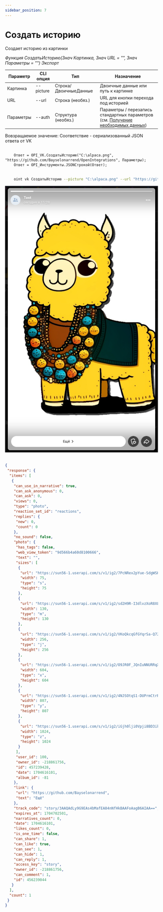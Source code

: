 ```yaml
---
sidebar_position: 7
---
```


# Создать историю
Создает историю из картинки

*Функция СоздатьИсторию(Знач Картинка, Знач URL = "", Знач Параметры = "") Экспорт*

  | Параметр | CLI опция | Тип | Назначение |
  |-|-|-|-|
  | Картинка | --picture | Строка/ДвоичныеДанные | Двоичные данные или путь к картинке |
  | URL | --url | Строка (необяз.) | URL для кнопки перехода под историей |
  | Параметры | --auth | Структура (необяз.) | Параметры / перезапись стандартных параметров (см. [Получение необходимых данных](../)) |
  
  Вовзращаемое значение: Соответствие - сериализованный JSON ответа от VK

```bsl title="Пример кода"
	
	Ответ = OPI_VK.СоздатьИсторию("C:\alpaca.png", "https://github.com/Bayselonarrend/OpenIntegrations", Параметры);
	Ответ = OPI_Инструменты.JSONСтрокой(Ответ);

```

```sh title="Пример команд CLI"

    oint vk СоздатьИсторию --picture "C:\alpaca.png" --url "https://github.com/Bayselonarrend/OpenIntegrations" --auth C:\auth.json

```

![Результат](img/5.png)

```json title="Результат"

{
 "response": {
  "items": [
   {
    "can_use_in_narrative": true,
    "can_ask_anonymous": 0,
    "can_ask": 0,
    "views": 0,
    "type": "photo",
    "reaction_set_id": "reactions",
    "replies": {
     "new": 0,
     "count": 0
    },
    "no_sound": false,
    "photo": {
     "has_tags": false,
     "web_view_token": "9d566b4a60d8100666",
     "text": "",
     "sizes": [
      {
       "url": "https://sun56-1.userapi.com/s/v1/ig2/7PcNRex2pYue-SdgWSHnESz585ZQ_6r9stO9oJ3M_DrKI4Y7x4QJstCjexA7qH_enjYaK_fsZfqAqY1zsq9gBkRc.jpg?size=75x75&quality=95&type=story",
       "width": 75,
       "type": "s",
       "height": 75
      },
      {
       "url": "https://sun56-1.userapi.com/s/v1/ig2/sd2H9R-I3dlvzXoR8XLnyHnhemaAw9nvrcYVuvf3jhN_qBR7anO-_skKUvX50OrwQmfq3Kp73YejAt4IpgXHQ-BZ.jpg?size=130x130&quality=95&type=story",
       "width": 130,
       "type": "m",
       "height": 130
      },
      {
       "url": "https://sun56-1.userapi.com/s/v1/ig2/VKoQkcqGfGYqrSa-Q72CJvRvdP341pRAFaK4EVNjUX8BvoEO8bOOSrlbbSCPeBqMsY7NdaWnUNnG5F6-TOuYmih1.jpg?size=256x256&quality=95&type=story",
       "width": 256,
       "type": "j",
       "height": 256
      },
      {
       "url": "https://sun56-1.userapi.com/s/v1/ig2/O9JR0F_JQnIuNNURRqXmERhVbgg2A5KPV9Zgm8z2Jh0nPzCijHq-KqpA143HaMd1bBspqWR2Nz9m5vkEdKnvKxYw.jpg?size=604x604&quality=95&type=story",
       "width": 604,
       "type": "x",
       "height": 604
      },
      {
       "url": "https://sun56-1.userapi.com/s/v1/ig2/4NJSOtqS1-DUPrmCtrRNbY0NjGusmv6qeM945YnmnIPhFgbhxEojbKhN5BPN2Lrl5uJ0lgfSMolvdb9ifuyoNELu.jpg?size=807x807&quality=95&type=story",
       "width": 807,
       "type": "y",
       "height": 807
      },
      {
       "url": "https://sun56-1.userapi.com/s/v1/ig2/iGjh0lji0Vpji8BD3ikaquUg8L1SO2PYdjV9mk0STQW7Ce8hSp1aNlM09HwAlqXIWkCipWAHvuk8OBd9GjXX37gu.jpg?size=1024x1024&quality=95&type=story",
       "width": 1024,
       "type": "z",
       "height": 1024
      }
     ],
     "user_id": 100,
     "owner_id": -218861756,
     "id": 457239428,
     "date": 1704616101,
     "album_id": -81
    },
    "link": {
     "url": "https://github.com/Bayselonarrend",
     "text": "Ещё"
    },
    "track_code": "story/3AAQAdLy9G9EAs4bMafEA84nNfHkBAAFoAagB6AIAA==",
    "expires_at": 1704702501,
    "narratives_count": 0,
    "date": 1704616101,
    "likes_count": 0,
    "is_one_time": false,
    "can_share": 1,
    "can_like": true,
    "can_see": 1,
    "can_hide": 1,
    "can_reply": 1,
    "access_key": "story",
    "owner_id": -218861756,
    "can_comment": 1,
    "id": 456239044
   }
  ],
  "count": 1
 }
}

```
